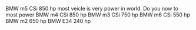 BMW m5 CSi 850 hp most veicle is very power in world. 
Do you now to most power
BMW m4 CSi 850 hp
BMW m3 CSi 750 hp
BMW m6 CSi 550 hp
BMW m2 650 hp
BMW E34 240 hp
